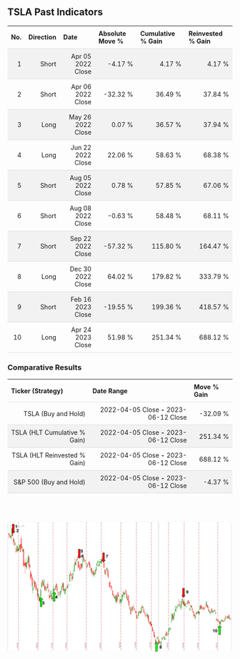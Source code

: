
<style>
.hits {
            border-collapse: collapse;
            width: 100%;
        }
        .hits th, td {
            padding: 8px;
            border-bottom: 1px solid #ddd;
        }
        
        .hits td {text-align: right;}
        .hits th {text-align: left;}
        
        .hits tr:nth-child(even) {
            background-color: #f2f2f2;
        }
        
        .chartCol {
            width: 50%;
            float: left;
            padding: 20px;
        }  
</style>
    
<br>

## TSLA Past Indicators

<table class="hits">
    <tr>
        <th>No.</th>
        <th>Direction</th>
        <th>Date</th>
        <th>Absolute Move %</th>
        <th>Cumulative % Gain</th>
        <th>Reinvested % Gain</th>
      </tr>
    <tr>
        <td>1</td>
        <td>Short</td>
        <td>Apr 05 2022 Close</td>
        <td>-4.17 %</td>
        <td>4.17 %</td>
        <td>4.17 %</td>
    </tr>
    <tr>
        <td>2</td>
        <td>Short</td>
        <td>Apr 06 2022 Close</td>
        <td>-32.32 %</td>
        <td>36.49 %</td>
        <td>37.84 %</td>
    </tr>
    <tr>
        <td>3</td>
        <td>Long</td>
        <td>May 26 2022 Close</td>
        <td>0.07 %</td>
        <td>36.57 %</td>
        <td>37.94 %</td>
    </tr>
    <tr>
        <td>4</td>
        <td>Long</td>
        <td>Jun 22 2022 Close</td>
        <td>22.06 %</td>
        <td>58.63 %</td>
        <td>68.38 %</td>
    </tr>
    <tr>
        <td>5</td>
        <td>Short</td>
        <td>Aug 05 2022 Close</td>
        <td>0.78 %</td>
        <td>57.85 %</td>
        <td>67.06 %</td>
    </tr>
    <tr>
        <td>6</td>
        <td>Short</td>
        <td>Aug 08 2022 Close</td>
        <td>-0.63 %</td>
        <td>58.48 %</td>
        <td>68.11 %</td>
    </tr>
    <tr>
        <td>7</td>
        <td>Short</td>
        <td>Sep 22 2022 Close</td>
        <td>-57.32 %</td>
        <td>115.80 %</td>
        <td>164.47 %</td>
    </tr>
    <tr>
        <td>8</td>
        <td>Long</td>
        <td>Dec 30 2022 Close</td>
        <td>64.02 %</td>
        <td>179.82 %</td>
        <td>333.79 %</td>
    </tr>
    <tr>
        <td>9</td>
        <td>Short</td>
        <td>Feb 16 2023 Close</td>
        <td>-19.55 %</td>
        <td>199.36 %</td>
        <td>418.57 %</td>
    </tr>
    <tr>
        <td>10</td>
        <td>Long</td>
        <td>Apr 24 2023 Close</td>
        <td>51.98 %</td>
        <td>251.34 %</td>
        <td>688.12 %</td>
    </tr>
    
</table>

### Comparative Results

<table class="hits">
    <thead>
        <th>Ticker (Strategy)</th>
        <th>Date Range</th>
        <th>Move % Gain</th>
    </thead>
    <tbody>
        <tr>
            <td>TSLA (Buy and Hold)</td>
            <td>2022-04-05 Close <b>-</b> 2023-06-12 Close</td>
            <td>-32.09 %</td>
        </tr>
        <tr>
            <td>TSLA (HLT Cumulative % Gain)</td>
            <td>2022-04-05 Close <b>-</b> 2023-06-12 Close</td>
            <td>251.34 %</td>
        </tr>
        <tr>
            <td>TSLA (HLT Reinvested % Gain)</td>
            <td>2022-04-05 Close <b>-</b> 2023-06-12 Close</td>
            <td>688.12 %</td>
        </tr>
        <tr>
            <td>S&P 500 (Buy and Hold)</td>
            <td>2022-04-05 Close <b>-</b> 2023-06-12 Close</td>
            <td>-4.37 %</td>
        </tr>
    </tbody>
</table>
<br>
<br>

![Plot](charts/TSLAstatic.png)